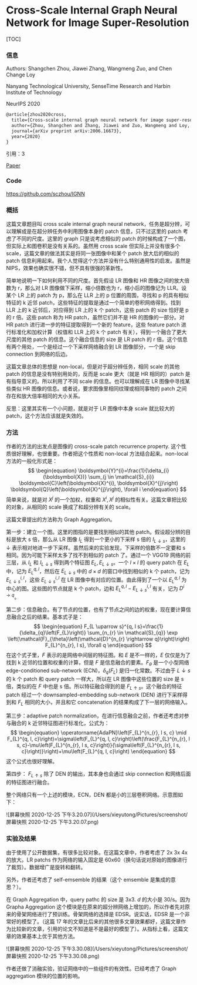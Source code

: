 # Cross-Scale Internal Graph Neural Network for Image Super-Resolution

[TOC]

### 信息

Authors: Shangchen Zhou, Jiawei Zhang, Wangmeng Zuo, and Chen Change Loy

Nanyang Technological University, SenseTime Research and Harbin Institute of Technology

NeurIPS 2020

```latex
@article{zhou2020cross,
  title={Cross-scale internal graph neural network for image super-resolution},
  author={Zhou, Shangchen and Zhang, Jiawei and Zuo, Wangmeng and Loy, Chen Change},
  journal={arXiv preprint arXiv:2006.16673},
  year={2020}
}
```

引用：3

[Paper](/Users/xieyutong/Documents/Research/PaperReading/Papers/cross-scale-internal-graph-neural-network-for-image-super-resolution.pdf)



### Code

https://github.com/sczhou/IGNN



### 概括

这篇文章题目叫 cross scale internal graph neural network，任务是超分辨，可以理解成是在超分辨任务中利用图像本身的 patch 信息，只不过这里的 patch 考虑了不同的尺度。这里的 graph 只是说考虑相似的 patch 的时候构成了一个图，但实际上和图卷积是没有关系的。虽然用 cross scale 但实际上并没有很多个 scale，这篇文章的做法其实是将同一张图像中和某个 patch 放大后的相似的 patch 信息利用起来。我个人觉得这个方法并没有什么特别通用性的启发。虽然是 NIPS，效果也确实很不错，但不具有很强的革新性。

简单地说明一下如何利用不同的尺度。首先假设 LR 图像和 HR 图像之间的放大倍数为 r，那么对 LR 图像做下采样，缩小倍数也为 r，缩小后的图像记为 LLR。设某个 LR 上的 patch 为 p，那么在 LLR 上的 p 位置的周围，寻找和 p 的具有相似特征的 k 近邻 patch，这些特征的提取是通过一个简单的卷积网络得到。找到 LLR 上的 k 近邻后，对应得到 LR 上的 k 个 patch，这些 patch 的 size 恰好是 p 的 r 倍。这些 patch 称为 HR patch，虽然它们并不是 HR 的图像的一部分。对 HR patch 进行进一步的特征提取得到一个新的 feature，这些 feature patch 进行标准化和加权计算（权值和 LLR 上的 k 个 patch 有关），得到一个融合了更大尺度的其他 patch 的信息。这个融合信息的 size 是 LR patch 的 r 倍。这个信息有两个用处，一个是经过一个下采样网络融合到 LR 图像部分，一个是 skip connection 到网络的后边。

这篇文章总体的思想是 non-local，但是对于超分辨任务，相同 scale 的其他 patch 的信息是没有特别用处的，反而是 scale 更大（就是 HR 相同的）patch 是有指导意义的。所以利用了不同 scale 的信息。也可以理解成在 LR 图像中寻找某些类似 HR 图像的信息。或者说，要求图像里相同纹理或相同事物的 patch 之间存在和放大倍率相同的大小关系。

反思：这里其实有一个小问题，就是对于 LR 图像中本身 scale 就比较大的 patch，这个方法应该就是失效的。



### 方法

作者的方法的出发点是图像的 cross-scale patch recurrence property. 这个性质很好理解，也很重要。作者把这个性质和 non-local 方法结合起来。non-local 方法的一般化形式是：
$$
\begin{equation}
\boldsymbol{Y}^{i}=\frac{1}{\delta_{i}(\boldsymbol{X})} \sum_{j \in \mathcal{S}_{i}} \boldsymbol{C}\left(\boldsymbol{X}^{i}, \boldsymbol{X}^{j}\right) \boldsymbol{Q}\left(\boldsymbol{X}^{j}\right), \forall i
\end{equation}
$$
简单来说，就是对 $X^j$ 的一个加权，权重和 $X^i, X^j$ 的相似性有关。这篇文章把比较的对象，从相同的 scale 换成了和超分辨有关的 scale。

这篇文章提出的方法称为 Graph Aggregation。

第一步：建立一个图。这里的图指的是要找到相似的其他 patch。假设超分辨的目标是放大 s 倍，那么从 LR 图像 $I_L$ 得到一个更小的下采样 s 倍的 $I_{L\downarrow s}$，这里的 $\downarrow$ 表示相对地进一步下采样。虽然后来的实验发现，下采样的倍数不一定要和 s 相同。因为可能下采样太多了找不到相似的 patch 了。通过一个 VGG19 网络的前三层，从 $I_L$ 和 $I_{L\downarrow s}$ 得到两个特征图 $E_L, E_{L\downarrow s}$。一个 $l \times l$ 的 query patch 在 $E_L$ 中，记为 $E_L^{q, l}$，然后在 $E_{L\downarrow s}$ 中的 $d \times d$ 的窗口中找到相似的 k 个 patch，记为 $E_{L \downarrow s}^{i, l}$，这些 $E^{i, l}_{L\downarrow s}$ 在 LR 图像中有对应的位置。由此得到了一个以 $E^{q,l}_{L}$ 为中心的图。这些图的节点就是 k 个 patch，边和 $E^{q,l}_{L} - E_{L \downarrow s}^{i, l}$ 有关，记为 $D^{i \rightarrow q}$。

第二步：信息融合。有了节点的位置，也有了节点之间的边的权重，现在要计算信息融合之后的结果。基本式子是：
$$
\begin{equation}
F_{L \uparrow s}^{q, l s}=\frac{1}{\delta_{q}\left(F_{L}\right)} \sum_{n_{r} \in \mathcal{S}_{q}} \exp \left(\mathcal{F}_{\theta}\left(\mathcal{D}^{n_{r} \rightarrow q}\right)\right) F_{L}^{n_{r}, l s}, \forall q
\end{equation}
$$
在这个式子里，$F$ 表示的是网络中间层的特征图。和 $E$ 是不一样的，$E$ 仅仅是为了找到 k 近邻的位置和权重的计算，但是 $F$ 是信息融合的要素。$F_{\theta}$ 是一个小型网络 edge-conditioned sub-network (ECN)，$\delta_{q}\left(F_{L}\right)$ 是归一化常数。不过由于 $L\downarrow s$ 的 k 个 patch 和 query patch 一样大，所以在 LR 图像中这些位置的 size 是 s 倍，类似的在 $F$ 中也是 s 倍。所以特征融合得到的是 $F_{L\uparrow s}$。这个融合的特征 patch 经过一个 downsampled-embedding sub-network (DEN) 进行下采样得到和 $F_L$ 相同的大小，并且和它 concatenation 的结果构成了下一层的网络输入。

第三步：adaptive patch normalization，在进行信息融合之前，作者还考虑对参与融合的 k 近邻特征图进行标准化，公式为：
$$
\begin{equation}
\operatorname{AdaPN}\left(F_{L}^{n_{r}, l s, c} \mid F_{L}^{q, l, c}\right)=\sigma\left(F_{L}^{q, l, c}\right)\left(\frac{F_{L}^{n_{r}, l s, c}-\mu\left(F_{L}^{n_{r}, l s, c}\right)}{\sigma\left(F_{L}^{n_{r}, l s, c}\right)}\right)+\mu\left(F_{L}^{q, l, c}\right)
\end{equation}
$$
这个公式也很好理解。

第四步： $F_{L\uparrow s}$ 除了 DEN 的输出，其本身也会通过 skip connection 和网络后面的特征图进行融合。

整个网络只有一个上述的模块，ECN，DEN 都是小的三层卷积网络。示意图如下：

![屏幕快照 2020-12-25 下午3.20.07](/Users/xieyutong/Pictures/screenshot/屏幕快照 2020-12-25 下午3.20.07.png)



### 实验及结果

由于使用了公开数据集，有很多比较对象。在这篇文章中，作者考虑了 2x 3x 4x 的放大。LR patchs 作为网络的输入固定是 60x60（换句话说对原始的图像进行了裁剪）。数据增广是旋转和翻转。

另外，作者还考虑了 self-emsemble 的结果（这个 emsemble 是集成的意思？）。

在 Graph Aggregation 中，query pathc 的 size 是 3x3. $d$ 的大小是 30/s。因为 Grapha Aggregation 这个模块是在原来的超分辨网络上增加的，所以作者先对原来的骨架网络进行了预训练。骨架网络的选择是 EDSR。说实话，EDSR 是一个非常好的模型了。（这篇 17 年的文章比后来的其他很多文章效果都好，这篇文章作为比较新的文章，引用的论文不知道是不是最好的模型了）。从指标上看，这篇文章的效果基本上优于其他方法。

![屏幕快照 2020-12-25 下午3.30.08](/Users/xieyutong/Pictures/screenshot/屏幕快照 2020-12-25 下午3.30.08.png)

作者还做了消融实验，验证网络中的一些组件的有效性。已经考虑了 Graph aggregation 模块的位置的影响。



